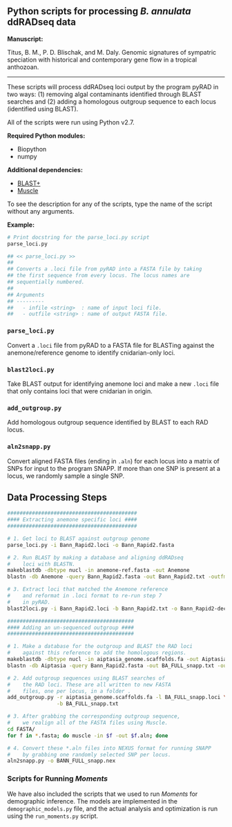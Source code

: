 ## Python scripts for processing *B. annulata* ddRADseq data

**Manuscript:**

Titus, B. M., P. D. Blischak, and M. Daly. Genomic signatures of
sympatric speciation with historical and contemporary gene flow in a tropical
anthozoan.

----

These scripts will process ddRADseq loci output by the program pyRAD in two ways:
(1) removing algal contaminants identified through BLAST searches and (2) adding
a homologous outgroup sequence to each locus (identified using BLAST).

All of the scripts were run using Python v2.7.

**Required Python modules:**

 - Biopython
 - numpy

**Additional dependencies:**

 - [BLAST+](https://blast.ncbi.nlm.nih.gov/Blast.cgi?PAGE_TYPE=BlastDocs&DOC_TYPE=Download)
 - [Muscle](https://www.drive5.com/muscle/downloads.htm)

To see the description for any of the scripts, type the name of the script
without any arguments.

**Example:**

```bash
# Print docstring for the parse_loci.py script
parse_loci.py
```

```bash
## << parse_loci.py >>
##
## Converts a .loci file from pyRAD into a FASTA file by taking
## the first sequence from every locus. The locus names are
## sequentially numbered.
##
## Arguments
## ---------
##   - infile <string>  : name of input loci file.
##   - outfile <string> : name of output FASTA file.
```

### `parse_loci.py`

Convert a `.loci` file from pyRAD to a FASTA file for BLASTing
against the anemone/reference genome to identify cnidarian-only
loci.

### `blast2loci.py`

Take BLAST output for identifying anemone loci and make a new
`.loci` file that only contains loci that were cnidarian in
origin.

### `add_outgroup.py`

Add homologous outgroup sequence identified by BLAST to each RAD locus.

### `aln2snapp.py`

Convert aligned FASTA files (ending in `.aln`) for each locus into a matrix of
SNPs for input to the program SNAPP. If more than one SNP is present at a locus,
we randomly sample a single SNP.

## Data Processing Steps

```bash
##########################################
#### Extracting anemone specific loci ####
##########################################

# 1. Get loci to BLAST against outgroup genome
parse_loci.py -i Bann_Rapid2.loci -o Bann_Rapid2.fasta

# 2. Run BLAST by making a database and aligning ddRADseq
#    loci with BLASTN.
makeblastdb -dbtype nucl -in anemone-ref.fasta -out Anemone
blastn -db Anemone -query Bann_Rapid2.fasta -out Bann_Rapid2.txt -outfmt 6

# 3. Extract loci that matched the Anemone reference
#    and reformat in .loci format to re-run step 7
#    in pyRAD.
blast2loci.py -i Bann_Rapid2.loci -b Bann_Rapid2.txt -o Bann_Rapid2-decon.loci

#########################################
#### Adding an un-sequenced outgroup ####
#########################################

# 1. Make a database for the outgroup and BLAST the RAD loci
#    against this reference to add the homologous regions.
makeblastdb -dbtype nucl -in aiptasia_genome.scaffolds.fa -out Aiptasia
blastn -db Aiptasia -query Bann_Rapid2.fasta -out BA_FULL_snapp.txt -outfmt 6

# 2. Add outgroup sequences using BLAST searches of
#    the RAD loci. These are all written to new FASTA
#    files, one per locus, in a folder .
add_outgroup.py -r aiptasia_genome.scaffolds.fa -l BA_FULL_snapp.loci \
                -b BA_FULL_snapp.txt

# 3. After grabbing the corresponding outgroup sequence,
#    we realign all of the FASTA files using Muscle.
cd FASTA/
for f in *.fasta; do muscle -in $f -out $f.aln; done

# 4. Convert these *.aln files into NEXUS format for running SNAPP
#    by grabbing one randomly selected SNP per locus.
aln2snapp.py -o BANN_FULL_snapp.nex
```

### Scripts for Running *Moments*

We have also included the scripts that we used to run *Moments* for demographic inference.
The models are implemented in the `demographic_models.py` file, and the actual analysis and
optimization is run using the `run_moments.py` script.
